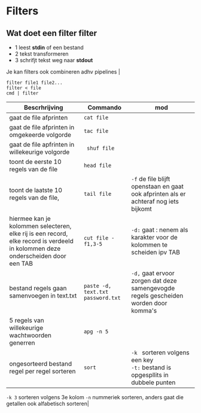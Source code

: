 # Filters
## Wat doet een filter filter
- 1 leest **stdin** of een bestand
- 2 tekst transformeren
- 3 schrifjt tekst weg naar **stdout**  

Je kan filters ook combineren adhv pipelines |

```console 
filter file1 file2...
filter < file
cmd | filter

```

|Bescrhrijving| Commando | mod|
|---|---|---|
| gaat de file afprinten|`cat file `|
| gaat de file afprinten in omgekeerde volgorde|`tac file`|
| gaat de file apfrinten in willekeurige volgorde|` shuf file`|
| toont de eerste 10 regels van de file|`head file`|
| toont de laatste 10 regels van de file,|`tail file`| `-f` de file blijft openstaan en gaat ook afprinten als er achteraf nog iets bijkomt| 
| hiermee kan je kolommen selecteren, elke rij is een record, elke record is verdeeld in kolommen deze onderscheiden door een TAB|`cut file -f1,3-5`| `-d:` gaat : nenem als karakter voor de kolommen te scheiden ipv TAB|
|bestand regels gaan samenvoegen in text.txt|`paste -d, text.txt password.txt`|`-d,` gaat ervoor zorgen dat deze samengevogde regels gescheiden worden door komma's|
| 5 regels van willekeurige wachtwoorden generren|`apg -n 5`|
|ongesorteerd bestand regel per regel sorteren |`sort `|`-k ` sorteren volgens een key  <br>`-t:` bestand is opgespllits in dubbele punten
`-k 3` sorteren volgens 3e kolom
`-n` nummeriek sorteren, anders gaat die getallen ook alfabetisch sorteren|
